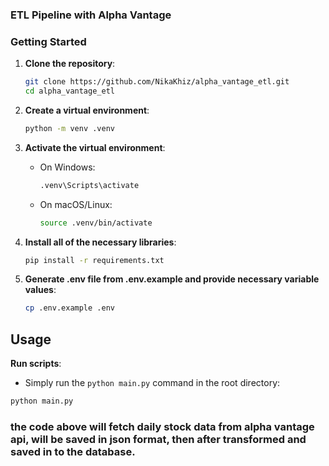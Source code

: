### ETL Pipeline with Alpha Vantage

### Getting Started

1. **Clone the repository**:

   ```bash
   git clone https://github.com/NikaKhiz/alpha_vantage_etl.git
   cd alpha_vantage_etl
   ```

2. **Create a virtual environment**:

   ```bash
   python -m venv .venv
   ```

3. **Activate the virtual environment**:

   - On Windows:
     ```bash
     .venv\Scripts\activate
     ```
   - On macOS/Linux:
     ```bash
     source .venv/bin/activate
     ```

4. **Install all of the necessary libraries**:

   ```bash
   pip install -r requirements.txt
   ```

5. **Generate .env file from .env.example and provide necessary variable values**:

   ```bash
   cp .env.example .env
   ```

## Usage

**Run scripts**:

- Simply run the `python main.py` command in the root directory:

```bash
python main.py
```

### the code above will fetch daily stock data from alpha vantage api, will be saved in json format, then after transformed and saved in to the database.
